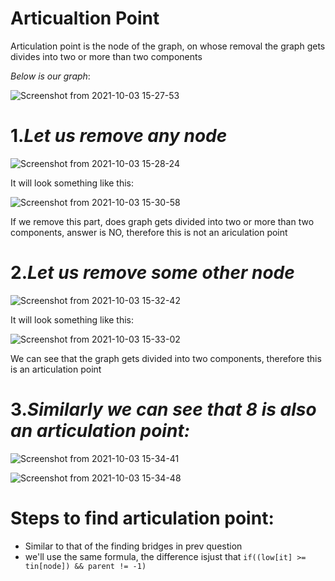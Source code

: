 # Articualtion Point
Articulation point is the node of the graph, on whose removal the graph gets divides into two or more than two components

*Below is our graph*:

![Screenshot from 2021-10-03 15-27-53](https://user-images.githubusercontent.com/42698268/135748777-f7246dd1-3d38-4c63-89ae-dcaee26b2d06.png)



# 1.*Let us remove any node*

![Screenshot from 2021-10-03 15-28-24](https://user-images.githubusercontent.com/42698268/135748814-fa55ff45-91ef-468b-9ce0-c6e8d05ba4fa.png)

It will look something like this: 

![Screenshot from 2021-10-03 15-30-58](https://user-images.githubusercontent.com/42698268/135748846-0e020c66-6098-44df-a500-aca8ab2754e5.png)

  
If we remove this part, does graph gets divided into two or more than two components, answer is NO, therefore this is not an ariculation point

# 2.*Let us remove some other node*

![Screenshot from 2021-10-03 15-32-42](https://user-images.githubusercontent.com/42698268/135748893-5b1ae472-1e11-4d07-be27-ddcb9b07bbdb.png)

It will look something like this: 

![Screenshot from 2021-10-03 15-33-02](https://user-images.githubusercontent.com/42698268/135748909-91274539-8a98-4a52-9016-51837d1b24c5.png)

We can see that the graph gets divided into two components, therefore this is an articulation point

# 3.*Similarly we can see that 8 is also an articulation point:*

![Screenshot from 2021-10-03 15-34-41](https://user-images.githubusercontent.com/42698268/135749015-7cd2abc6-8bab-4d3f-8482-34dbbc11bac5.png)

![Screenshot from 2021-10-03 15-34-48](https://user-images.githubusercontent.com/42698268/135749032-de2e5aa2-8dfe-47ee-b362-dcb2aa5dd7a5.png)

# Steps to find articulation point:
* Similar to that of the finding bridges in prev question
* we'll use the same formula, the difference isjust that ```if((low[it] >= tin[node]) && parent != -1)```
